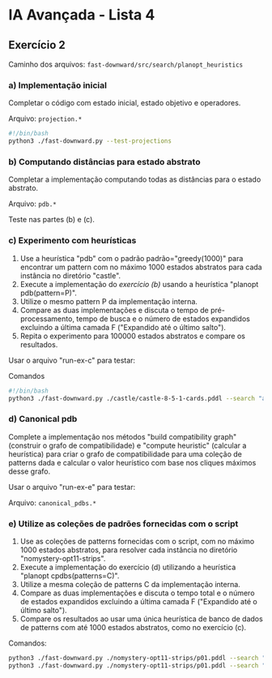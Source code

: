# IA Avançada - Lista 4
## Exercício 2
Caminho dos arquivos: `fast-downward/src/search/planopt_heuristics`

### a) Implementação inicial

Completar o código com estado inicial, estado objetivo e operadores.

Arquivo: `projection.*`

```bash
#!/bin/bash
python3 ./fast-downward.py --test-projections
```

### b) Computando distâncias para estado abstrato

Completar a implementação computando todas as distâncias para o estado abstrato.

Arquivo: `pdb.*`

Teste nas partes (b) e (c).

### c) Experimento com heurísticas

1. Use a heurística "pdb" com o padrão padrão="greedy(1000)" para encontrar um pattern com no máximo 1000 estados abstratos para cada instância no diretório "castle".
2. Execute a implementação do *exercício (b)* usando a heurística "planopt pdb(pattern=P)".
3. Utilize o mesmo pattern P da implementação interna.
4. Compare as duas implementações e discuta o tempo de pré-processamento, tempo de busca e o número de estados expandidos excluindo a última camada F ("Expandido até o último salto").
5. Repita o experimento para 100000 estados abstratos e compare os resultados.

Usar o arquivo "run-ex-c" para testar:

Comandos
```bash
#!/bin/bash
python3 ./fast-downward.py ./castle/castle-8-5-1-cards.pddl --search "astar(planopt_pdb(pattern=[56, 57, 58, 59, 60, 61, 62, 63, 64]))"
```

### d) Canonical pdb
Complete a implementação nos métodos "build compatibility graph" (construir o grafo de compatibilidade) e "compute heuristic" (calcular a heurística) para criar o grafo de compatibilidade para uma coleção de patterns dada e calcular o valor heurístico com base nos cliques máximos desse grafo.

Usar o arquivo "run-ex-e" para testar:

Arquivo: `canonical_pdbs.*`

### e) Utilize as coleções de padrões fornecidas com o script

1. Use as coleções de patterns fornecidas com o script, com no máximo 1000 estados abstratos, para resolver cada instância no diretório "nomystery-opt11-strips".
2. Execute a implementação do exercício (d) utilizando a heurística "planopt cpdbs(patterns=C)".
3. Utilize a mesma coleção de patterns C da implementação interna.
4. Compare as duas implementações e discuta o tempo total e o número de estados expandidos excluindo a última camada F ("Expandido até o último salto").
5. Compare os resultados ao usar uma única heurística de banco de dados de patterns com até 1000 estados abstratos, como no exercício (c).

Comandos:

```bash
python3 ./fast-downward.py ./nomystery-opt11-strips/p01.pddl --search "astar(pdb(pattern=greedy(1000)))"
python3 ./fast-downward.py ./nomystery-opt11-strips/p01.pddl --search "astar(planopt_cpdbs(patterns=[[0, 2, 3, 4]]))"
```
